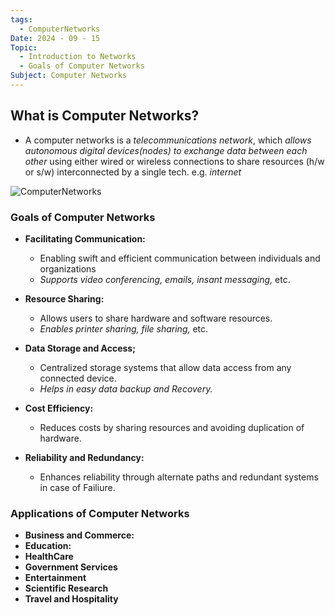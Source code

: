 ```yaml
---
tags:
  - ComputerNetworks
Date: 2024 - 09 - 15
Topic:
  - Introduction to Networks
  - Goals of Computer Networks
Subject: Computer Networks
---
```

## What is Computer Networks?
- A computer networks is a *telecommunications network*, which *allows autonomous digital devices(nodes) to exchange data between each other* using either wired or wireless connections to share resources (h/w or s/w) interconnected by a single tech. e.g. *internet*

![ComputerNetworks](https://th.bing.com/th/id/OIP.kEfQGrwRV0b04oK5TLJpQQHaFp?rs=1&pid=ImgDetMain)


### Goals of Computer Networks
- **Facilitating Communication:**
	- Enabling swift and efficient communication between individuals and organizations
	- *Supports video conferencing, emails, insant messaging,* etc.

- **Resource Sharing:**
	- Allows users to share hardware and software resources.
	- *Enables printer sharing, file sharing,* etc.

- **Data Storage and Access;**
	- Centralized storage systems that allow data access from any connected device.
	- *Helps in easy data backup and Recovery.*

- **Cost Efficiency:**
	- Reduces costs by sharing resources and avoiding duplication of hardware.

- **Reliability and Redundancy:**
	- Enhances reliability through alternate paths and redundant systems in  case of Failiure.


### Applications of Computer Networks
- **Business and Commerce:**
- **Education:**
- **HealthCare**
- **Government Services**
- **Entertainment**
- **Scientific Research**
- **Travel and Hospitality**
